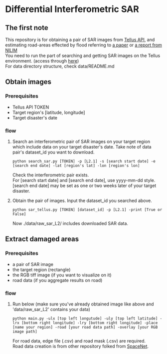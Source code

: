 # Differential Interferometric SAR
## The first note
This repository is for obtaining a pair of SAR images from [Tellus API](https://www.tellusxdp.com/ja/api-reference/), and estimating road-areas effected by flood referring to [a paper](https://www.jstage.jst.go.jp/article/jscejsp/77/2/77_I_33/_article/-char/ja/) or [a report from NILIM](http://www.nilim.go.jp/lab/bcg/siryou/tnn/tnn1110pdf/ks1110_06.pdf)  
You need to run the part of searching and getting SAR images on the Tellus environment. (access through [here](https://www.tellusxdp.com/ja/))  
For data directory structure, check data/README.md

## Obtain images
### Prerequisites
- Tellus API TOKEN
- Target region's [latitude, longitude]
- Target disaster's date

### flow
1. Search an interferometric pair of SAR images on your target region which include data on your target disaster's date. Take note of data pair's dataset_id you want to download.
    ```
    python search_sar.py [TOKEN] -p [L2.1] -s [search start date] -e [search end date] -lat [region's lat] -lon [region's lon]
    ```
    Check the interferometric pair exists.  
    For [search start date] and [search end date], use yyyy-mm-dd style. [search end date] may be set as one or two weeks later of your target disaster.  

2. Obtain the pair of images. Input the dataset_id you searched above.  
    ```
    python sar_tellus.py [TOKEN] [dataset_id] -p [L2.1] -print [True or False]
    ```
    Now ./data/raw_sar_L2/ includes downloaded SAR data.

## Extract damaged areas
### Prerequisites
- a pair of SAR image
- the target region (rectangle)
- the RGB tiff image (if you want to visualize on it)
- road data (if you aggregate results on road)

### flow
1. Run below (make sure you've already obtained image like above and 'data/raw_sar_L2' contains your data)

    ```
    python main.py -ulx [top left longutude] -uly [top left latitude] -lrx [bottom right longitude] -lry [bottom right longitude] -place [name your region] -road [your road data path] -overlay [your RGB image path]
    ```
    For road data, edge file (.csv) and road mask (.csv) are required.  
    Road data creation is from other repository folked from [SpaceNet](https://github.com/avanetten/cresi).